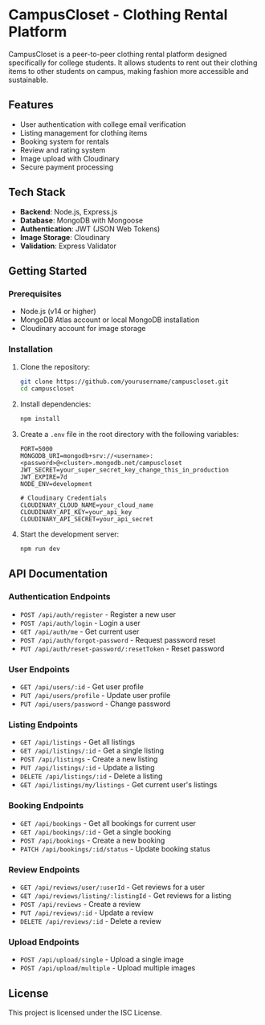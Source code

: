# CampusCloset - Clothing Rental Platform

CampusCloset is a peer-to-peer clothing rental platform designed specifically for college students. It allows students to rent out their clothing items to other students on campus, making fashion more accessible and sustainable.

## Features

- User authentication with college email verification
- Listing management for clothing items
- Booking system for rentals
- Review and rating system
- Image upload with Cloudinary
- Secure payment processing

## Tech Stack

- **Backend**: Node.js, Express.js
- **Database**: MongoDB with Mongoose
- **Authentication**: JWT (JSON Web Tokens)
- **Image Storage**: Cloudinary
- **Validation**: Express Validator

## Getting Started

### Prerequisites

- Node.js (v14 or higher)
- MongoDB Atlas account or local MongoDB installation
- Cloudinary account for image storage

### Installation

1. Clone the repository:
   ```bash
   git clone https://github.com/yourusername/campuscloset.git
   cd campuscloset
   ```

2. Install dependencies:
   ```bash
   npm install
   ```

3. Create a `.env` file in the root directory with the following variables:
   ```
   PORT=5000
   MONGODB_URI=mongodb+srv://<username>:<password>@<cluster>.mongodb.net/campuscloset
   JWT_SECRET=your_super_secret_key_change_this_in_production
   JWT_EXPIRE=7d
   NODE_ENV=development

   # Cloudinary Credentials
   CLOUDINARY_CLOUD_NAME=your_cloud_name
   CLOUDINARY_API_KEY=your_api_key
   CLOUDINARY_API_SECRET=your_api_secret
   ```

4. Start the development server:
   ```bash
   npm run dev
   ```

## API Documentation

### Authentication Endpoints

- `POST /api/auth/register` - Register a new user
- `POST /api/auth/login` - Login a user
- `GET /api/auth/me` - Get current user
- `POST /api/auth/forgot-password` - Request password reset
- `PUT /api/auth/reset-password/:resetToken` - Reset password

### User Endpoints

- `GET /api/users/:id` - Get user profile
- `PUT /api/users/profile` - Update user profile
- `PUT /api/users/password` - Change password

### Listing Endpoints

- `GET /api/listings` - Get all listings
- `GET /api/listings/:id` - Get a single listing
- `POST /api/listings` - Create a new listing
- `PUT /api/listings/:id` - Update a listing
- `DELETE /api/listings/:id` - Delete a listing
- `GET /api/listings/my/listings` - Get current user's listings

### Booking Endpoints

- `GET /api/bookings` - Get all bookings for current user
- `GET /api/bookings/:id` - Get a single booking
- `POST /api/bookings` - Create a new booking
- `PATCH /api/bookings/:id/status` - Update booking status

### Review Endpoints

- `GET /api/reviews/user/:userId` - Get reviews for a user
- `GET /api/reviews/listing/:listingId` - Get reviews for a listing
- `POST /api/reviews` - Create a review
- `PUT /api/reviews/:id` - Update a review
- `DELETE /api/reviews/:id` - Delete a review

### Upload Endpoints

- `POST /api/upload/single` - Upload a single image
- `POST /api/upload/multiple` - Upload multiple images

## License

This project is licensed under the ISC License.
